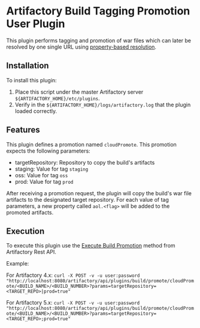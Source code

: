 Artifactory Build Tagging Promotion User Plugin
==============================================

This plugin performs tagging and promotion of war files which can later be resolved by one single URL using [property-based resolution](https://www.jfrog.com/confluence/display/RTF/Using+Properties+in+Deployment+and+Resolution).

Installation
------------

To install this plugin:

1. Place this script under the master Artifactory server `${ARTIFACTORY_HOME}/etc/plugins`.
2. Verify in the `${ARTIFACTORY_HOME}/logs/artifactory.log` that the plugin loaded correctly.

Features
--------

This plugin defines a promotion named `cloudPromote`. This promotion expects the following parameters:

- targetRepository: Repository to copy the build's artifacts
- staging: Value for tag `staging`
- oss: Value for tag `oss`
- prod: Value for tag `prod`

After receiving a promotion request, the plugin will copy the build's war file artifacts to the designated target repository. For each value of tag parameters, a new property called `aol.<flag>` will be added to the promoted artifacts.

Execution
---------

To execute this plugin use the [Execute Build Promotion](https://www.jfrog.com/confluence/display/RTF/Artifactory+REST+API#ArtifactoryRESTAPI-ExecuteBuildPromotion) method from Artifactory Rest API.

Example:


For Artifactory 4.x:
`curl -X POST -v -u user:password "http://localhost:8080/artifactory/api/plugins/build/promote/cloudPromote/<BUILD_NAME>/<BUILD_NUMBER>?params=targetRepository=<TARGET_REPO>|prod=true"` 


For Artifactory 5.x:
`curl -X POST -v -u user:password "http://localhost:8080/artifactory/api/plugins/build/promote/cloudPromote/<BUILD_NAME>/<BUILD_NUMBER>?params=targetRepository=<TARGET_REPO>;prod=true"`  
